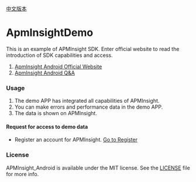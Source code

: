 [中文版本](README.md)
# ApmInsightDemo
This is an example of APMInsight SDK. Enter official website to read the introduction of SDK capabilities and access. 
1. [ApmInsight Android Official Website](https://www.volcengine.com/docs/6431/68852)
2. [ApmInsight Android Q&A](https://www.volcengine.com/docs/6431/75257)

### Usage
1. The demo APP has integrated all capabilities of APMInsight.
2. You can make errors and performance data in the demo APP.
3. The data is shown on APMInsight.
#### Request for access to demo data
* Register an account for APMInsight. [Go to Register](https://www.volcengine.com/products/apmplus)

### License
APMInsight_Android is available under the MIT license. See the [LICENSE](LICENSE) file for more info.

